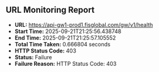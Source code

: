 ## URL Monitoring Report

- **URL:** https://api-gw1-prod1.fisglobal.com/gw/v1/health
- **Start Time:** 2025-09-21T21:25:56.438748
- **End Time:** 2025-09-21T21:25:57.105552
- **Total Time Taken:** 0.666804 seconds
- **HTTP Status Code:** 403
- **Status:** Failure
- **Failure Reason:** HTTP Status Code: 403

